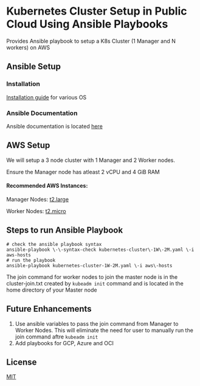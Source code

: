 # Kubernetes Cluster Setup in Public Cloud Using Ansible Playbooks
Provides Ansible playbook to setup a K8s Cluster (1 Manager and N workers) on AWS 

## Ansible Setup
### Installation
[Installation guide](https://docs.ansible.com/ansible/latest/installation_guide/index.html) for various OS

### Ansible Documentation 
Ansible documentation is located [here](https://docs.ansible.com/ansible/latest/user_guide/index.html)


## AWS Setup
We will setup a 3 node cluster with 1 Manager and 2 Worker nodes.

Ensure the Manager node has atleast 2 vCPU and 4 GiB RAM

#### Recommended AWS Instances:

Manager Nodes: [t2.large](https://aws.amazon.com/ec2/instance-types/t2/)

Worker Nodes: [t2.micro](https://aws.amazon.com/ec2/instance-types/t2/)

## Steps to run Ansible Playbook
```
# check the ansible playbook syntax
ansible-playbook \-\-syntax-check kubernetes-cluster\-1W\-2M.yaml \-i aws-hosts
# run the playbook
ansible-playbook kubernetes-cluster-1W-2M.yaml \-i aws\-hosts
```

The join command for worker nodes to join the master node is in the cluster-join.txt created by ```kubeadm init``` command and is located in the home directory of your Master node


## Future Enhancements
1. Use ansible variables to pass the join command from Manager to Worker Nodes. This will eliminate the need for user to manually run the join command aftre ```kubeadm init```
2. Add playbooks for GCP, Azure and OCI

## License
[MIT](https://choosealicense.com/licenses/mit/)


